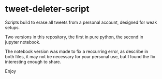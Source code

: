 # tweet-deleter-script
Scripts build to erase all tweets from a personal account, designed for weak setups.

Two versions in this repository, the first in pure python, the second in jupyter notebook.

The notebook version was made to fix a reocurring error, as describe in both files, it may not be necessary for your personal use, but I found the fix interesting enough to share.

Enjoy
